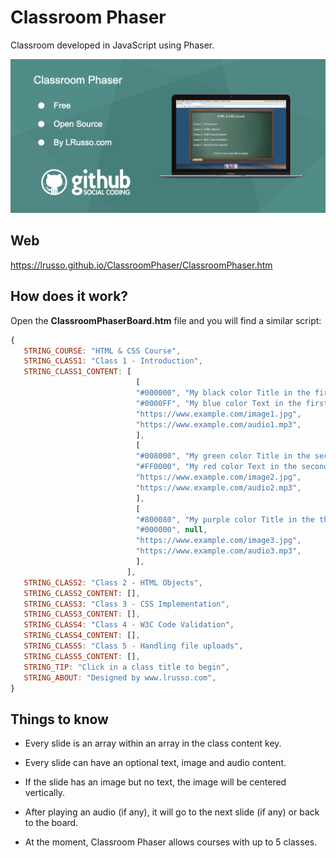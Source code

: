 # Classroom Phaser

Classroom developed in JavaScript using Phaser.

![alt screenshot](https://raw.githubusercontent.com/lrusso/ClassroomPhaser/main/ClassroomPhaser.png)


## Web

https://lrusso.github.io/ClassroomPhaser/ClassroomPhaser.htm

## How does it work?

Open the **ClassroomPhaserBoard.htm** file and you will find a similar script:

```javascript
{
   STRING_COURSE: "HTML & CSS Course",
   STRING_CLASS1: "Class 1 - Introduction",
   STRING_CLASS1_CONTENT: [
                            [
                            "#000000", "My black color Title in the first slide",
                            "#0000FF", "My blue color Text in the first slide explaining something.",
                            "https://www.example.com/image1.jpg",
                            "https://www.example.com/audio1.mp3",
                            ],
                            [
                            "#008000", "My green color Title in the second slide",
                            "#FF0000", "My red color Text in the second slide explaining something.",
                            "https://www.example.com/image2.jpg",
                            "https://www.example.com/audio2.mp3",
                            ],
                            [
                            "#800080", "My purple color Title in the third slide",
                            "#000000", null,
                            "https://www.example.com/image3.jpg",
                            "https://www.example.com/audio3.mp3",
                            ],
                          ],
   STRING_CLASS2: "Class 2 - HTML Objects",
   STRING_CLASS2_CONTENT: [],
   STRING_CLASS3: "Class 3 - CSS Implementation",
   STRING_CLASS3_CONTENT: [],
   STRING_CLASS4: "Class 4 - W3C Code Validation",
   STRING_CLASS4_CONTENT: [],
   STRING_CLASS5: "Class 5 - Handling file uploads",
   STRING_CLASS5_CONTENT: [],
   STRING_TIP: "Click in a class title to begin",
   STRING_ABOUT: "Designed by www.lrusso.com",
}
```

## Things to know

* Every slide is an array within an array in the class content key.

* Every slide can have an optional text, image and audio content.

* If the slide has an image but no text, the image will be centered vertically.

* After playing an audio (if any), it will go to the next slide (if any) or back to the board.

* At the moment, Classroom Phaser allows courses with up to 5 classes.
